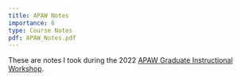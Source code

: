 ```yaml
---
title: APAW Notes
importance: 6
type: Course Notes
pdf: APAW_Notes.pdf
---
```


These are notes I took during the 2022 [APAW Graduate Instructional Workshop](https://sites.google.com/view/automorphic2021/graduate-instructional-workshop?authuser=0). 
